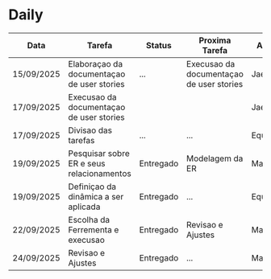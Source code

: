

# Daily 



Data        |   Tarefa                                       |  Status       | Proxima Tarefa                       |  Autor   | 
----------- | ---------------------------------------------- | ------------- |------------------------------------- |  ------- | 
15/09/2025  | Elaboraçao da documentaçao de user stories     |    ...        | Execusao da documentaçao de user stories | Jaedson  | 
17/09/2025  |  Execusao da documentaçao de user stories      |               |                                       | Jaedson  |     
17/09/2025  |   Divisao das tarefas                          |    ...        |    ...                               | Equipe   | 
19/09/2025  |   Pesquisar sobre ER e seus relacionamentos    |  Entregado    |  Modelagem da ER                     | Mariana  |
19/09/2025  |   Definiçao da dinâmica a ser aplicada         |  Entregado    |    ...                               | Equipe   | 
22/09/2025  |   Escolha da Ferrementa e execusao             |  Entregado    |  Revisao e Ajustes                   | Mariana  | 
24/09/2025  |   Revisao e Ajustes                            |  Entregado    |    ...                               | Mariana  | 
           
